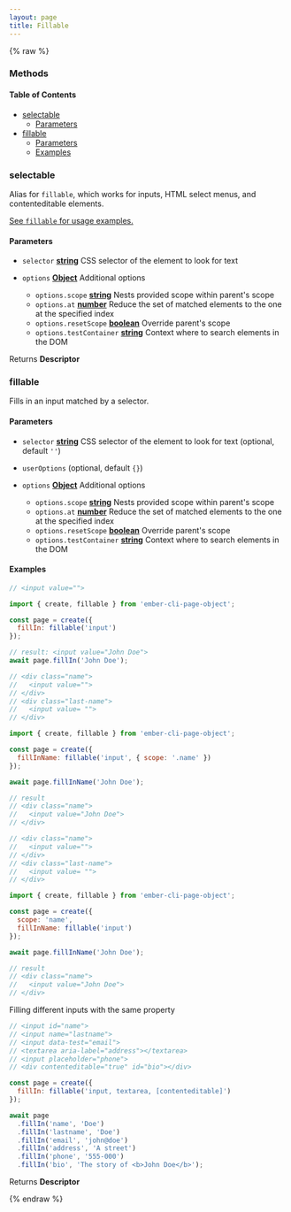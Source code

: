 ```yaml
---
layout: page
title: Fillable
---
```


{% raw %}
### Methods


<!-- Generated by documentation.js. Update this documentation by updating the source code. -->

#### Table of Contents

*   [selectable][1]
    *   [Parameters][2]
*   [fillable][3]
    *   [Parameters][4]
    *   [Examples][5]

### selectable

Alias for `fillable`, which works for inputs, HTML select menus, and
contenteditable elements.

[See `fillable` for usage examples.][3]

#### Parameters

*   `selector` **[string][6]** CSS selector of the element to look for text
*   `options` **[Object][7]** Additional options

    *   `options.scope` **[string][6]** Nests provided scope within parent's scope
    *   `options.at` **[number][8]** Reduce the set of matched elements to the one at the specified index
    *   `options.resetScope` **[boolean][9]** Override parent's scope
    *   `options.testContainer` **[string][6]** Context where to search elements in the DOM

Returns **Descriptor**&#x20;

### fillable

Fills in an input matched by a selector.

#### Parameters

*   `selector` **[string][6]** CSS selector of the element to look for text (optional, default `''`)
*   `userOptions`   (optional, default `{}`)
*   `options` **[Object][7]** Additional options

    *   `options.scope` **[string][6]** Nests provided scope within parent's scope
    *   `options.at` **[number][8]** Reduce the set of matched elements to the one at the specified index
    *   `options.resetScope` **[boolean][9]** Override parent's scope
    *   `options.testContainer` **[string][6]** Context where to search elements in the DOM

#### Examples

```javascript
// <input value="">

import { create, fillable } from 'ember-cli-page-object';

const page = create({
  fillIn: fillable('input')
});

// result: <input value="John Doe">
await page.fillIn('John Doe');
```

```javascript
// <div class="name">
//   <input value="">
// </div>
// <div class="last-name">
//   <input value= "">
// </div>

import { create, fillable } from 'ember-cli-page-object';

const page = create({
  fillInName: fillable('input', { scope: '.name' })
});

await page.fillInName('John Doe');

// result
// <div class="name">
//   <input value="John Doe">
// </div>
```

```javascript
// <div class="name">
//   <input value="">
// </div>
// <div class="last-name">
//   <input value= "">
// </div>

import { create, fillable } from 'ember-cli-page-object';

const page = create({
  scope: 'name',
  fillInName: fillable('input')
});

await page.fillInName('John Doe');

// result
// <div class="name">
//   <input value="John Doe">
// </div>
```

Filling different inputs with the same property

```javascript
// <input id="name">
// <input name="lastname">
// <input data-test="email">
// <textarea aria-label="address"></textarea>
// <input placeholder="phone">
// <div contenteditable="true" id="bio"></div>

const page = create({
  fillIn: fillable('input, textarea, [contenteditable]')
});

await page
  .fillIn('name', 'Doe')
  .fillIn('lastname', 'Doe')
  .fillIn('email', 'john@doe')
  .fillIn('address', 'A street')
  .fillIn('phone', '555-000')
  .fillIn('bio', 'The story of <b>John Doe</b>');
```

Returns **Descriptor**&#x20;

[1]: #selectable

[2]: #parameters

[3]: #fillable

[4]: #parameters-1

[5]: #examples

[6]: https://developer.mozilla.org/docs/Web/JavaScript/Reference/Global_Objects/String

[7]: https://developer.mozilla.org/docs/Web/JavaScript/Reference/Global_Objects/Object

[8]: https://developer.mozilla.org/docs/Web/JavaScript/Reference/Global_Objects/Number

[9]: https://developer.mozilla.org/docs/Web/JavaScript/Reference/Global_Objects/Boolean
{% endraw %}